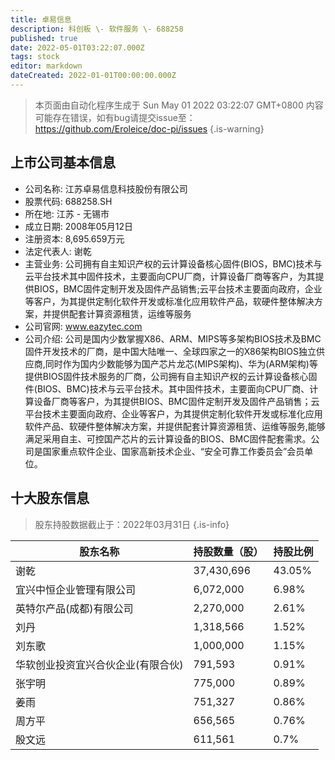 ```yaml
---
title: 卓易信息
description: 科创板 \- 软件服务 \- 688258
published: true
date: 2022-05-01T03:22:07.000Z
tags: stock
editor: markdown
dateCreated: 2022-01-01T00:00:00.000Z
---
```


> 本页面由自动化程序生成于 Sun May 01 2022 03:22:07 GMT+0800
> 内容可能存在错误，如有bug请提交issue至：https://github.com/Eroleice/doc-pi/issues
{.is-warning}

## 上市公司基本信息
- 公司名称: 江苏卓易信息科技股份有限公司
- 股票代码: 688258.SH
- 所在地: 江苏 - 无锡市
- 成立日期: 2008年05月12日
- 注册资本: 8,695.659万元
- 法定代表人: 谢乾
- 主营业务: 公司拥有自主知识产权的云计算设备核心固件(BIOS，BMC)技术与云平台技术其中固件技术，主要面向CPU厂商，计算设备厂商等客户，为其提供BIOS，BMC固件定制开发及固件产品销售;云平台技术主要面向政府，企业等客户，为其提供定制化软件开发或标准化应用软件产品，软硬件整体解决方案，并提供配套计算资源租赁，运维等服务
- 公司官网: www.eazytec.com
- 公司介绍: 公司是国内少数掌握X86、ARM、MIPS等多架构BIOS技术及BMC固件开发技术的厂商，是中国大陆唯一、全球四家之一的X86架构BIOS独立供应商,同时作为国内少数能够为国产芯片龙芯(MIPS架构)、华为(ARM架构)等提供BIOS固件技术服务的厂商，公司拥有自主知识产权的云计算设备核心固件(BIOS、BMC)技术与云平台技术。其中固件技术，主要面向CPU厂商、计算设备厂商等客户，为其提供BIOS、BMC固件定制开发及固件产品销售；云平台技术主要面向政府、企业等客户，为其提供定制化软件开发或标准化应用软件产品、软硬件整体解决方案，并提供配套计算资源租赁、运维等服务,能够满足采用自主、可控国产芯片的云计算设备的BIOS、BMC固件配套需求。公司是国家重点软件企业、国家高新技术企业、“安全可靠工作委员会”会员单位。


## 十大股东信息
> 股东持股数据截止于：2022年03月31日
{.is-info}

| 股东名称 | 持股数量（股） | 持股比例 |
| --- | --- | --- |
| 谢乾 | 37,430,696 | 43.05% |
| 宜兴中恒企业管理有限公司 | 6,072,000 | 6.98% |
| 英特尔产品(成都)有限公司 | 2,270,000 | 2.61% |
| 刘丹 | 1,318,566 | 1.52% |
| 刘东歌 | 1,000,000 | 1.15% |
| 华软创业投资宜兴合伙企业(有限合伙) | 791,593 | 0.91% |
| 张宇明 | 775,000 | 0.89% |
| 姜雨 | 751,327 | 0.86% |
| 周方平 | 656,565 | 0.76% |
| 殷文远 | 611,561 | 0.7% |




